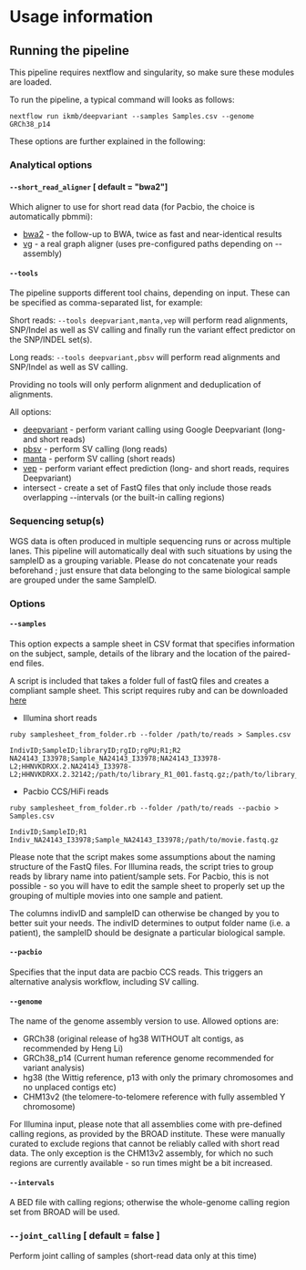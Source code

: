 # Usage information

## Running the pipeline

This pipeline requires nextflow and singularity, so make sure these modules are loaded.

To run the pipeline, a typical command will looks as follows:

`nextflow run ikmb/deepvariant --samples Samples.csv --genome GRCh38_p14`

These options are further explained in the following:

### Analytical options

#### `--short_read_aligner` [ default = "bwa2"]

Which aligner to use for short read data (for Pacbio, the choice is automatically pbmmi):

* [bwa2](https://github.com/bwa-mem2/bwa-mem2) - the follow-up to BWA, twice as fast and near-identical results
* [vg](https://github.com/vgteam/vg) - a real graph aligner (uses pre-configured paths depending on --assembly)

#### `--tools`

The pipeline supports different tool chains, depending on input. These can be specified as comma-separated list, for example:

Short reads: `--tools deepvariant,manta,vep` will perform read alignments, SNP/Indel as well as SV calling and finally run the variant effect predictor on the SNP/INDEL set(s).

Long reads: `--tools deepvariant,pbsv` will perform read alignments and SNP/Indel as well as SV calling.

Providing no tools will only perform alignment and deduplication of alignments. 

All options:

* [deepvariant](https://github.com/google/deepvariant) - perform variant calling using Google Deepvariant (long- and short reads)
* [pbsv](https://github.com/PacificBiosciences/pbsv) - perform SV calling (long reads)
* [manta](https://github.com/Illumina/manta) - perform SV calling (short reads)
* [vep](https://www.ensembl.org/info/docs/tools/vep/index.html) - perform variant effect prediction (long- and short reads, requires Deepvariant)
* intersect - create a set of FastQ files that only include those reads overlapping --intervals (or the built-in calling regions)

### Sequencing setup(s)

WGS data is often produced in multiple sequencing runs or across multiple lanes. This pipeline will automatically deal with such situations by using the sampleID as a grouping variable. Please do not
concatenate your reads beforehand ; just ensure that data belonging to the same biological sample are grouped under the same SampleID. 

### Options

#### `--samples`
This option expects a sample sheet in CSV format that specifies information on the subject, sample, details of the library and the location of the paired-end files.

A script is included that takes a folder full of fastQ files and creates a compliant sample sheet. This script requires ruby and can be downloaded [here](https://github.com/ikmb/deepvariant/blob/master/bin/samplesheet_from_folder.rb)

* Illumina short reads

`ruby samplesheet_from_folder.rb --folder /path/to/reads > Samples.csv`

```
IndivID;SampleID;libraryID;rgID;rgPU;R1;R2
NA24143_I33978;Sample_NA24143_I33978;NA24143_I33978-L2;HHNVKDRXX.2.NA24143_I33978-L2;HHNVKDRXX.2.32142;/path/to/library_R1_001.fastq.gz;/path/to/library_R2_001.fastq.gz
```

* Pacbio CCS/HiFi reads

`ruby samplesheet_from_folder.rb --folder /path/to/reads --pacbio > Samples.csv`

``` 
IndivID;SampleID;R1
Indiv_NA24143_I33978;Sample_NA24143_I33978;/path/to/movie.fastq.gz
```

Please note that the script makes some assumptions about the naming structure of the FastQ files. For Illumina reads, the script tries to group reads by library name into patient/sample sets. For Pacbio, this is not possible - so you will have to edit the sample sheet to properly set up the grouping of multiple movies into one sample and patient. 

The columns indivID and sampleID can otherwise be changed by you to better suit your needs. The indivID determines to output folder name (i.e. a patient), the sampleID should be designate a particular biological sample. 
#### `--pacbio`

Specifies that the input data are pacbio CCS reads. This triggers an alternative analysis workflow, including SV calling.

#### `--genome`
The name of the genome assembly version to use. Allowed options are:

* GRCh38 (original release of hg38 WITHOUT alt contigs, as recommended by Heng Li)
* GRCh38_p14 (Current human reference genome recommended for variant analysis)
* hg38 (the Wittig reference, p13 with only the primary chromosomes and no unplaced contigs etc)
* CHM13v2 (the telomere-to-telomere reference with fully assembled Y chromosome)

For Illumina input, please note that all assemblies come with pre-defined calling regions, as provided by the BROAD institute. These were manually curated to exclude regions that cannot be reliably called with short read data. The only exception is the CHM13v2 assembly, for which no such regions are currently available - so run times might be a bit increased. 

#### `--intervals`

A BED file with calling regions; otherwise the whole-genome calling region set from BROAD will be used. 

### `--joint_calling` [ default = false ]

Perform joint calling of samples (short-read data only at this time)
